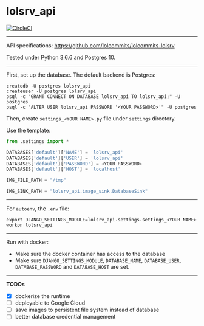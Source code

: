 # lolsrv_api
[![CircleCI](https://circleci.com/gh/superliuxz/lolsrv_api/tree/master.svg?style=svg)](https://circleci.com/gh/superliuxz/lolsrv_api/tree/master)

---
API specifications: https://github.com/lolcommits/lolcommits-lolsrv

Tested under Python 3.6.6 and Postgres 10.

---
First, set up the database. The default backend is Postgres:
```
createdb -U postgres lolsrv_api
createuser -U postgres lolsrv_api
psql -c "GRANT CONNECT ON DATABASE lolsrv_api TO lolsrv_api;" -U postgres
psql -c "ALTER USER lolsrv_api PASSWORD '<YOUR PASSWORD>'" -U postgres

```

Then, create `settings_<YOUR NAME>.py` file under `settings` directory.

Use the template:
```python
from .settings import *

DATABASES['default']['NAME'] = 'lolsrv_api'
DATABASES['default']['USER'] = 'lolsrv_api'
DATABASES['default']['PASSWORD'] = <YOUR PASSWORD>
DATABASES['default']['HOST'] = 'localhost'

IMG_FILE_PATH = "/tmp"

IMG_SINK_PATH = "lolsrv_api.image_sink.DatabaseSink"
``` 

---
For `autoenv`, the `.env` file:
```
export DJANGO_SETTINGS_MODULE=lolsrv_api.settings.settings_<YOUR NAME>
workon lolsrv_api
```

---
Run with docker:
- Make sure the docker container has access to the database
- Make sure `DJANGO_SETTINGS_MODULE`, `DATABASE_NAME`, `DATABASE_USER`,
`DATABASE_PASSWORD` and `DATABASE_HOST` are set.

---
**TODOs**

- [x] dockerize the runtime
- [ ] deployable to Google Cloud
- [ ] save images to persistent file system instead of database
- [ ] better database credential management